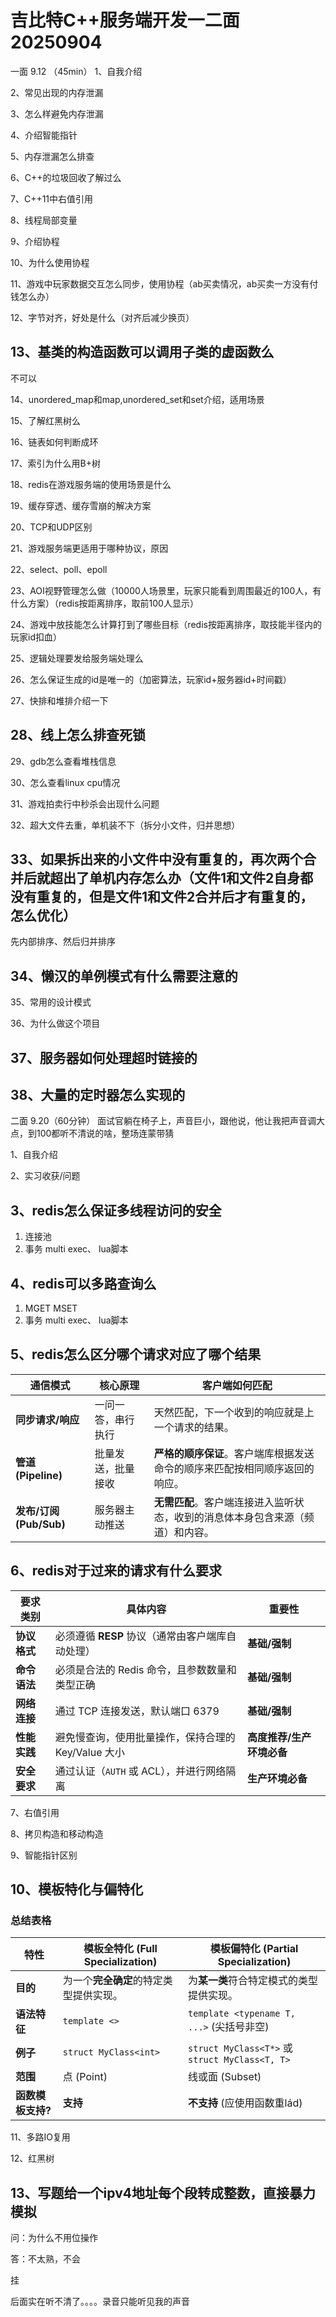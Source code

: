 # 吉比特C++服务端开发一二面20250904

一面 9.12 （45min）
1、自我介绍

2、常见出现的内存泄漏

3、怎么样避免内存泄漏

4、介绍智能指针

5、内存泄漏怎么排查



6、C++的垃圾回收了解过么



7、C++11中右值引用



8、线程局部变量



9、介绍协程



10、为什么使用协程



11、游戏中玩家数据交互怎么同步，使用协程（ab买卖情况，ab买卖一方没有付钱怎么办）



12、字节对齐，好处是什么（对齐后减少换页）



## 13、基类的构造函数可以调用子类的虚函数么

不可以



14、unordered_map和map,unordered_set和set介绍，适用场景



15、了解红黑树么



16、链表如何判断成环

17、索引为什么用B+树



18、redis在游戏服务端的使用场景是什么



19、缓存穿透、缓存雪崩的解决方案



20、TCP和UDP区别



21、游戏服务端更适用于哪种协议，原因



22、select、poll、epoll



23、AOI视野管理怎么做（10000人场景里，玩家只能看到周围最近的100人，有什么方案）（redis按距离排序，取前100人显示）



24、游戏中放技能怎么计算打到了哪些目标（redis按距离排序，取技能半径内的玩家id扣血）



25、逻辑处理要发给服务端处理么



26、怎么保证生成的id是唯一的（加密算法，玩家id+服务器id+时间戳）



27、快排和堆排介绍一下



## 28、线上怎么排查死锁





29、gdb怎么查看堆栈信息



30、怎么查看linux cpu情况



31、游戏拍卖行中秒杀会出现什么问题



32、超大文件去重，单机装不下（拆分小文件，归并思想）



## 33、如果拆出来的小文件中没有重复的，再次两个合并后就超出了单机内存怎么办（文件1和文件2自身都没有重复的，但是文件1和文件2合并后才有重复的，怎么优化）

先内部排序、然后归并排序



## 34、懒汉的单例模式有什么需要注意的





35、常用的设计模式

36、为什么做这个项目

## 37、服务器如何处理超时链接的





## 38、大量的定时器怎么实现的





二面 9.20（60分钟）
面试官躺在椅子上，声音巨小，跟他说，他让我把声音调大点，到100都听不清说的啥，整场连蒙带猜

1、自我介绍

2、实习收获/问题

## 3、redis怎么保证多线程访问的安全

1. 连接池
2. 事务 multi exec、 lua脚本





## 4、redis可以多路查询么

1. MGET MSET
2. 事务 multi exec、 lua脚本





## 5、redis怎么区分哪个请求对应了哪个结果

| 通信模式                | 核心原理           | 客户端如何匹配                                               |
| ----------------------- | ------------------ | ------------------------------------------------------------ |
| **同步请求/响应**       | 一问一答，串行执行 | 天然匹配，下一个收到的响应就是上一个请求的结果。             |
| **管道 (Pipeline)**     | 批量发送，批量接收 | **严格的顺序保证**。客户端库根据发送命令的顺序来匹配按相同顺序返回的响应。 |
| **发布/订阅 (Pub/Sub)** | 服务器主动推送     | **无需匹配**。客户端连接进入监听状态，收到的消息体本身包含来源（频道）和内容。 |





## 6、redis对于过来的请求有什么要求

| 要求类别     | 具体内容                                            | 重要性                    |
| ------------ | --------------------------------------------------- | ------------------------- |
| **协议格式** | 必须遵循 **RESP** 协议（通常由客户端库自动处理）    | **基础/强制**             |
| **命令语法** | 必须是合法的 Redis 命令，且参数数量和类型正确       | **基础/强制**             |
| **网络连接** | 通过 TCP 连接发送，默认端口 6379                    | **基础/强制**             |
| **性能实践** | 避免慢查询，使用批量操作，保持合理的 Key/Value 大小 | **高度推荐/生产环境必备** |
| **安全要求** | 通过认证（`AUTH` 或 ACL），并进行网络隔离           | **生产环境必备**          |



7、右值引用

8、拷贝构造和移动构造

9、智能指针区别

## 10、模板特化与偏特化

### 总结表格



| 特性              | 模板全特化 (Full Specialization)       | 模板偏特化 (Partial Specialization)            |
| ----------------- | -------------------------------------- | ---------------------------------------------- |
| **目的**          | 为一个**完全确定**的特定类型提供实现。 | 为**某一类**符合特定模式的类型提供实现。       |
| **语法特征**      | `template <>`                          | `template <typename T, ...>` (尖括号非空)      |
| **例子**          | `struct MyClass<int>`                  | `struct MyClass<T*>` 或 `struct MyClass<T, T>` |
| **范围**          | 点 (Point)                             | 线或面 (Subset)                                |
| **函数模板支持?** | **支持**                               | **不支持** (应使用函数重lád)                   |



11、多路IO复用

12、红黑树

## 13、写题给一个ipv4地址每个段转成整数，直接暴力模拟





问：为什么不用位操作

答：不太熟，不会

挂

后面实在听不清了。。。。录音只能听见我的声音